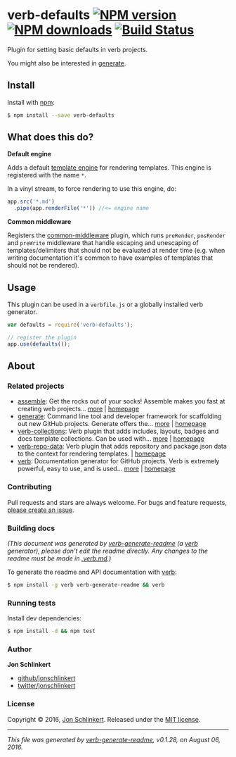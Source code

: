 # verb-defaults [![NPM version](https://img.shields.io/npm/v/verb-defaults.svg?style=flat)](https://www.npmjs.com/package/verb-defaults) [![NPM downloads](https://img.shields.io/npm/dm/verb-defaults.svg?style=flat)](https://npmjs.org/package/verb-defaults) [![Build Status](https://img.shields.io/travis/verbose/verb-defaults.svg?style=flat)](https://travis-ci.org/verbose/verb-defaults)

Plugin for setting basic defaults in verb projects.

You might also be interested in [generate](https://github.com/generate/generate).

## Install

Install with [npm](https://www.npmjs.com/):

```sh
$ npm install --save verb-defaults
```

## What does this do?

**Default engine**

Adds a default [template engine](https://github.com/jonschlinkert/engine-base) for rendering templates. This engine is registered with the name `*`.

In a vinyl stream, to force rendering to use this engine, do:

```js
app.src('*.md')
  .pipe(app.renderFile('*')) //<= engine name
```

**Common middleware**

Registers the [common-middleware](https://github.com/jonschlinkert/common-middleware) plugin, which runs `preRender`, `posRender` and `preWrite` middleware that handle escaping and unescaping of templates/delimiters that should not be evaluated at render time (e.g. when writing documentation it's common to have examples of templates that should not be rendered).

## Usage

This plugin can be used in a `verbfile.js` or a globally installed verb generator.

```js
var defaults = require('verb-defaults');

// register the plugin
app.use(defaults());
```

## About

### Related projects

* [assemble](https://www.npmjs.com/package/assemble): Get the rocks out of your socks! Assemble makes you fast at creating web projects… [more](https://github.com/assemble/assemble) | [homepage](https://github.com/assemble/assemble "Get the rocks out of your socks! Assemble makes you fast at creating web projects. Assemble is used by thousands of projects for rapid prototyping, creating themes, scaffolds, boilerplates, e-books, UI components, API documentation, blogs, building websit")
* [generate](https://www.npmjs.com/package/generate): Command line tool and developer framework for scaffolding out new GitHub projects. Generate offers the… [more](https://github.com/generate/generate) | [homepage](https://github.com/generate/generate "Command line tool and developer framework for scaffolding out new GitHub projects. Generate offers the robustness and configurability of Yeoman, the expressiveness and simplicity of Slush, and more powerful flow control and composability than either.")
* [verb-collections](https://www.npmjs.com/package/verb-collections): Verb plugin that adds includes, layouts, badges and docs template collections. Can be used with… [more](https://github.com/verbose/verb-collections) | [homepage](https://github.com/verbose/verb-collections "Verb plugin that adds includes, layouts, badges and docs template collections. Can be used with verb, assemble or generate, in a `*file.js`, or a globally installed generator.")
* [verb-repo-data](https://www.npmjs.com/package/verb-repo-data): Verb plugin that adds repository and package.json data to the context for rendering templates. | [homepage](https://github.com/verbose/verb-repo-data "Verb plugin that adds repository and package.json data to the context for rendering templates.")
* [verb](https://www.npmjs.com/package/verb): Documentation generator for GitHub projects. Verb is extremely powerful, easy to use, and is used… [more](https://github.com/verbose/verb) | [homepage](https://github.com/verbose/verb "Documentation generator for GitHub projects. Verb is extremely powerful, easy to use, and is used on hundreds of projects of all sizes to generate everything from API docs to readmes.")

### Contributing

Pull requests and stars are always welcome. For bugs and feature requests, [please create an issue](../../issues/new).

### Building docs

_(This document was generated by [verb-generate-readme](https://github.com/verbose/verb-generate-readme) (a [verb](https://github.com/verbose/verb) generator), please don't edit the readme directly. Any changes to the readme must be made in [.verb.md](.verb.md).)_

To generate the readme and API documentation with [verb](https://github.com/verbose/verb):

```sh
$ npm install -g verb verb-generate-readme && verb
```

### Running tests

Install dev dependencies:

```sh
$ npm install -d && npm test
```

### Author

**Jon Schlinkert**

* [github/jonschlinkert](https://github.com/jonschlinkert)
* [twitter/jonschlinkert](http://twitter.com/jonschlinkert)

### License

Copyright © 2016, [Jon Schlinkert](https://github.com/jonschlinkert).
Released under the [MIT license](https://github.com/verbose/verb-defaults/blob/master/LICENSE).

***

_This file was generated by [verb-generate-readme](https://github.com/verbose/verb-generate-readme), v0.1.28, on August 06, 2016._